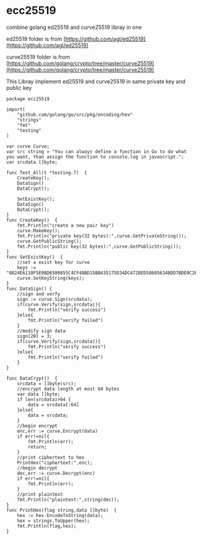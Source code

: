 # ecc25519
combine golang ed25519 and curve25519 libray in one 

ed25519 folder is from [https://github.com/agl/ed25519](https://github.com/agl/ed25519)

curve25519 folder is from [https://github.com/golang/crypto/tree/master/curve25519](https://github.com/golang/crypto/tree/master/curve25519)


This Libray implement ed25519 and curve25519 in same private key and public key

```
package ecc25519

import(
	"github.com/golang/go/src/pkg/encoding/hex"
	"strings"
	"fmt"
	"testing"
)

var curve Curve;
var src string = "You can always define a function in Go to do what you want, than assign the function to console.log in javascript.";
var srcdata []byte;

func Test_All(t *testing.T)  {
	CreateKey();
	DataSign()
	DataCrypt();

	SetExistKey();
	DataSign()
	DataCrypt();
}
func CreateKey()  {
	fmt.Println("create a new pair key")
	curve.MakeKey();
	fmt.Println("private key(32 bytes):",curve.GetPrivateString());
	curve.GetPublicString();
	fmt.Println("public key(32 bytes):",curve.GetPublicString());
}
func SetExistKey()  {
	//set a exist key for curve
	keys := "0824E6110F5E0BD6500855C4CF48BD15BB435175D34DC472BED58605634BDD7BDE0C2B412AB884AB9678791CF043ACD8A55F8DC5488A84C7B94E731F7F206D32"
	curve.SetKeyString(keys);
}
func DataSign() {
	//sign and verfy
	sign := curve.Sign(srcdata);
	if(curve.Verify(sign,srcdata)){
		fmt.Println("verify success")
	}else{
		fmt.Println("verify failed")
	}
	//modify sign data
	sign[20] = 3;
	if(curve.Verify(sign,srcdata)){
		fmt.Println("verify success")
	}else{
		fmt.Println("verify failed")
	}
}

func DataCrypt()  {
	srcdata = []byte(src);
	//encrypt data length at most 64 bytes
	var data []byte;
	if len(srcdata)>64 {
		data = srcdata[:64]
	}else{
		data = srcdata;
	}
	//begin encrypt
	enc,err := curve.Encrypt(data)
	if err!=nil{
		fmt.Println(err);
		return;
	}
	//print ciphertext to hex
	PrintHex("ciphertext:",enc);
	//begin decrypt
	dec,err := curve.Decrypt(enc)
	if err!=nil{
		fmt.Println(err);
	}
	//print plaintext
	fmt.Println("plaintext:",string(dec));
}
func PrintHex(flag string,data []byte)  {
	hex := hex.EncodeToString(data);
	hex = strings.ToUpper(hex);
	fmt.Println(flag,hex);
}
```
